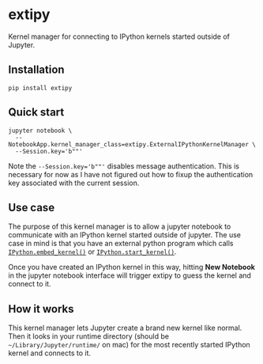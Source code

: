 # extipy

Kernel manager for connecting to IPython kernels started outside of Jupyter.

## Installation

```
pip install extipy
```

## Quick start

```
jupyter notebook \
  --NotebookApp.kernel_manager_class=extipy.ExternalIPythonKernelManager \
  --Session.key='b""'
```

Note the `--Session.key='b""'` disables message authentication. This is necessary for now as I have not figured out how to fixup the authentication key associated with the current session.

## Use case

The purpose of this kernel manager is to allow a jupyter notebook to communicate with an IPython kernel started outside of jupyter. The use case in mind is that you have an external python program which calls [`IPython.embed_kernel()`](http://ipython.readthedocs.io/en/stable/api/generated/IPython.html#IPython.embed_kernel) or [`IPython.start_kernel()`](http://ipython.readthedocs.io/en/stable/api/generated/IPython.html#IPython.start_kernel).

Once you have created an IPython kernel in this way, hitting **New Notebook** in the jupyter notebook interface will trigger extipy to guess the kernel and connect to it.

## How it works

This kernel manager lets Jupyter create a brand new kernel like normal. Then it looks in your runtime directory (should be `~/Library/Jupyter/runtime/` on mac) for the most recently started IPython kernel and connects to it.
